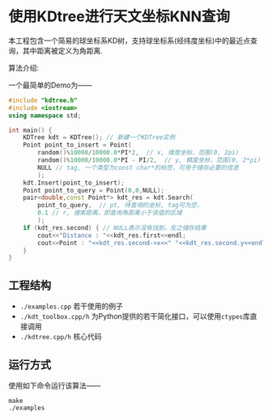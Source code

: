 # 使用KDtree进行天文坐标KNN查询

本工程包含一个简易的球坐标系KD树，支持球坐标系(经纬度坐标)中的最近点查询，其中距离被定义为角距离.

算法介绍: [](https://mhy12345.xyz/technology/angular-kdtree/)

一个最简单的Demo为——

```c++
#include "kdtree.h"
#include <iostream>
using namespace std;

int main() {
    KDTree kdt = KDTree(); // 新建一个KDTree实例
    Point point_to_insert = Point(
        random()%10000/10000.0*PI*2,  // x, 维度坐标，范围(0, 2pi)
        random()%10000/10000.0*PI - PI/2,  // y, 精度坐标，范围(0, 2*pi)
        NULL // tag, 一个类型为const char*的标签，可用于储存必要的信息
        );
    kdt.Insert(point_to_insert);
    Point point_to_query = Point(0,0,NULL);
    pair<double,const Point*> kdt_res = kdt.Search(
        point_to_query,  // pt, 待查询的坐标, tag可为空，
        0.1 // r, 搜索距离，即查询角距离小于该值的区域
        );
    if (kdt_res.second) { // NULL表示没有找到，反之储存结果
        cout<<"Distance : "<<kdt_res.first<<endl;
        cout<<Point : "<<kdt_res.second->x<<" "<<kdt_res.second.y<<endl;
    }
}
```


## 工程结构

 * `./examples.cpp` 若干使用的例子
 * `./kdt_toolbox.cpp/h` 为Python提供的若干简化接口，可以使用`ctypes`库直接调用
 * `./kdtree.cpp/h` 核心代码

## 运行方式

使用如下命令运行该算法——

```
make
./examples
```
